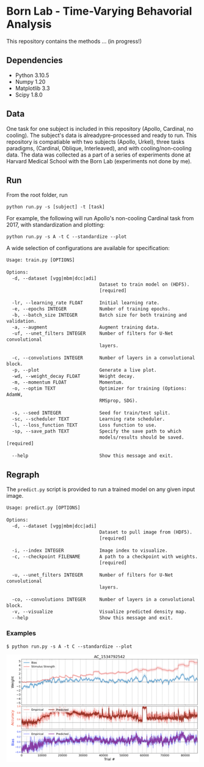 # Born Lab - Time-Varying Behavorial Analysis

This repository contains the methods ... (in progress!)

## Dependencies
- Python 3.10.5
- Numpy 1.20
- Matplotlib 3.3
- Scipy 1.8.0

## Data
One task for one subject is included in this repository (Apollo, Cardinal, no cooling).  The subject's data is alreadypre-processed and ready to run. This repository is compatiable with two subjects (Apollo, Urkel), three tasks paradigms, (Cardinal, Oblique, Interleaved), and with cooling/non-cooling data.  The data was collected as a part of a series of experiments done at Harvard Medical School with the Born Lab (experiments not done by me).

## Run

From the root folder, run
```
python run.py -s [subject] -t [task]
```
For example, the following will run Apollo's non-cooling Cardinal task from 2017, with standardization and plotting: 
```
python run.py -s A -t C --standardize --plot
```
A wide selection of configurations are available for specification: 
```
Usage: train.py [OPTIONS]

Options:
  -d, --dataset [vgg|mbm|dcc|adi]
                                  Dataset to train model on (HDF5).
                                  [required]

  -lr, --learning_rate FLOAT      Initial learning rate.
  -e, --epochs INTEGER            Number of training epochs.
  -b, --batch_size INTEGER        Batch size for both training and validation.
  -a, --augment                   Augment training data.
  -uf, --unet_filters INTEGER     Number of filters for U-Net convolutional
                                  layers.

  -c, --convolutions INTEGER      Number of layers in a convolutional block.
  -p, --plot                      Generate a live plot.
  -wd, --weight_decay FLOAT       Weight decay.
  -m, --momentum FLOAT            Momentum.
  -o, --optim TEXT                Optimizer for training (Options: AdamW,
                                  RMSprop, SDG).

  -s, --seed INTEGER              Seed for train/test split.
  -sc, --scheduler TEXT           Learning rate scheduler.
  -l, --loss_function TEXT        Loss function to use.
  -sp, --save_path TEXT           Specify the save path to which
                                  models/results should be saved.  [required]

  --help                          Show this message and exit.
```

## Regraph

The `predict.py` script is provided to run a trained model on any given input image.

```
Usage: predict.py [OPTIONS]

Options:
  -d, --dataset [vgg|mbm|dcc|adi]
                                  Dataset to pull image from (HDF5).
                                  [required]

  -i, --index INTEGER             Image index to visualize.
  -c, --checkpoint FILENAME       A path to a checkpoint with weights.
                                  [required]

  -u, --unet_filters INTEGER      Number of filters for U-Net convolutional
                                  layers.

  -co, --convolutions INTEGER     Number of layers in a convolutional block.
  -v, --visualize                 Visualize predicted density map.
  --help                          Show this message and exit.

```

### Examples

```
$ python run.py -s A -t C --standardize --plot                                   
```

![](./etc/example.png)


